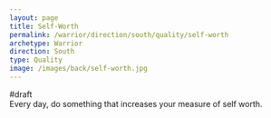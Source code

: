 ```yaml
---
layout: page
title: Self-Worth
permalink: /warrior/direction/south/quality/self-worth
archetype: Warrior
direction: South
type: Quality
image: /images/back/self-worth.jpg
---
```

#draft   
Every day, do something that increases your measure of self worth. 
